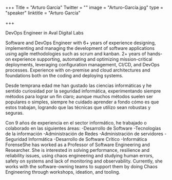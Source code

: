 ﻿+++
Title = "Arturo García"
Twitter = ""
image = "Arturo-García.jpg"
type = "speaker"
linktitle = "Arturo García"

+++

DevOps Engineer in Aval Digital Labs

Software and DevOps Engineer with 6+ years of experience designing, implementing and managing the development of software applications using agile methodologies such as scrum and kanban. 2+ years of hands-on experience supporting, automating and optimizing mission-critical deployments, leveraging configuration management, CI/CD, and DevOps processes. Experience with on-premise and cloud architectures and foundations both on the coding and deploying systems. 

Desde temprana edad me han gustado las ciencias informáticas y he sentido curiosidad por la seguridad informática, experimentando siempre métodos para lograr un fin claro; aunque muchos métodos suelen ser populares o simples, siempre he cuidado aprender a fondo cómo es que estos trabajan, logrando que las técnicas que utilizo sean robustas y seguras.

Con 9 años de experiencia en el sector informático, he trabajado o colaborado en las siguientes áreas:
-Desarrollo de Software
-Tecnologías de la información
-Administración de Redes
-Administración de servidores
-Seguridad Informática
-Desarrollo de Software Crítico
-Informática ForenseShe has worked as a Professor of Software Engineering and Researcher. She is interested in solving performance, resilience and reliability issues, using chaos engineering and studying human errors, safety on systems and lack of monitoring and observability. Currently, she works with the software-owning teams to support them by doing Chaos Engineering through workshops, ideation, and tooling. 
